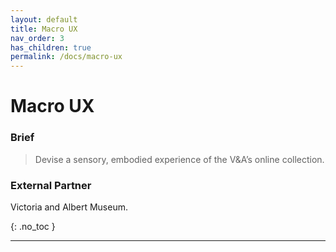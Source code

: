 ```yaml
---
layout: default
title: Macro UX
nav_order: 3
has_children: true
permalink: /docs/macro-ux
---
```


# Macro UX
### Brief
> Devise a sensory, embodied experience of the V&A’s online collection.
### External Partner
Victoria and Albert Museum.

{: .no_toc }

***